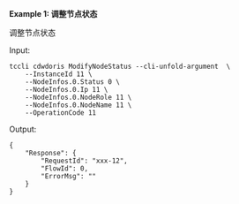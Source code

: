 **Example 1: 调整节点状态**

调整节点状态

Input: 

```
tccli cdwdoris ModifyNodeStatus --cli-unfold-argument  \
    --InstanceId 11 \
    --NodeInfos.0.Status 0 \
    --NodeInfos.0.Ip 11 \
    --NodeInfos.0.NodeRole 11 \
    --NodeInfos.0.NodeName 11 \
    --OperationCode 11
```

Output: 
```
{
    "Response": {
        "RequestId": "xxx-12",
        "FlowId": 0,
        "ErrorMsg": ""
    }
}
```

